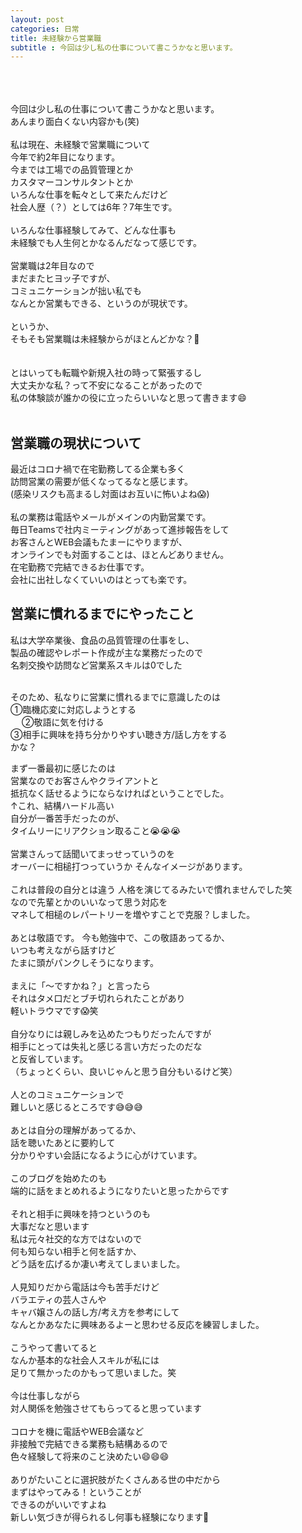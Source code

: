 ```yaml
---
layout: post
categories: 日常
title: 未経験から営業職
subtitle : 今回は少し私の仕事について書こうかなと思います。
---
```

<br>
<br>
<br>
今回は少し私の仕事について書こうかなと思います。<br>
あんまり面白くない内容かも(笑)<br>
<br>
私は現在、未経験で営業職について<br>
今年で約2年目になります。<br>
今までは工場での品質管理とか<br>
カスタマーコンサルタントとか<br>
いろんな仕事を転々として来たんだけど<br>
社会人歴（？）としては6年？7年生です。<br>
<br>
いろんな仕事経験してみて、どんな仕事も<br>
未経験でも人生何とかなるんだなって感じです。<br>
<br>
営業職は2年目なので<br>
まだまたヒヨッ子ですが、<br>
コミュニケーションが拙い私でも<br>
なんとか営業もできる、というのが現状です。<br>
<br>
というか、<br>
そもそも営業職は未経験からがほとんどかな？🤔<br>
<br>
<br>
とはいっても転職や新規入社の時って緊張するし<br>
大丈夫かな私？って不安になることがあったので<br>
私の体験談が誰かの役に立ったらいいなと思って書きます😄<br>
<br>

## 営業職の現状について<br>
最近はコロナ禍で在宅勤務してる企業も多く<br>
訪問営業の需要が低くなってるなと感じます。<br>
(感染リスクも高まるし対面はお互いに怖いよね😱)<br>
<br>
私の業務は電話やメールがメインの内勤営業です。<br>
毎日Teamsで社内ミーティングがあって進捗報告をして<br>
お客さんとWEB会議もたまーにやりますが、<br>
オンラインでも対面することは、ほとんどありません。<br>
在宅勤務で完結できるお仕事です。<br>
会社に出社しなくていいのはとっても楽です。<br>

## 営業に慣れるまでにやったこと<br>
私は大学卒業後、食品の品質管理の仕事をし、<br>
製品の確認やレポート作成が主な業務だったので<br>
名刺交換や訪問など営業系スキルは0でした<br>
<br>

そのため、私なりに営業に慣れるまでに意識したのは<br>
①臨機応変に対応しようとする　<br>　
②敬語に気を付ける<br>
③相手に興味を持ち分かりやすい聴き方/話し方をする　<br>
かな？<br>

まず一番最初に感じたのは<br>
営業なのでお客さんやクライアントと<br>
抵抗なく話せるようにならなければということでした。<br>
↑これ、結構ハードル高い
<br>
自分が一番苦手だったのが、<br>
タイムリーにリアクション取ること😭😭😭<br>
<br>
営業さんって話聞いてまっせっていうのを<br>
オーバーに相槌打つっていうか
そんなイメージがあります。<br>
<br>
これは普段の自分とは違う
人格を演じてるみたいで慣れませんでした笑
<br>
なので先輩とかのいいなって思う対応を<br>
マネして相槌のレパートリーを増やすことで克服？しました。<br>
<br>
あとは敬語です。
今も勉強中で、この敬語あってるか、<br>
いつも考えながら話すけど<br>
たまに頭がパンクしそうになります。<br>
<br>
まえに「〜ですかね？」と言ったら<br>
それはタメ口だとブチ切れられたことがあり<br>
軽いトラウマです😱笑<br>
<br>
自分なりには親しみを込めたつもりだったんですが<br>
相手にとっては失礼と感じる言い方だったのだな<br>
と反省しています。<br>
（ちょっとくらい、良いじゃんと思う自分もいるけど笑）<br>
<br>
人とのコミュニケーションで<br>
難しいと感じるところです😅😅😅<br>
<br>
あとは自分の理解があってるか、<br>
話を聴いたあとに要約して<br>
分かりやすい会話になるように心がけています。<br>
<br>
このブログを始めたのも<br>
端的に話をまとめれるようになりたいと思ったからです<br>
<br>
それと相手に興味を持つというのも<br>
大事だなと思います<br>
私は元々社交的な方ではないので<br>
何も知らない相手と何を話すか、<br>
どう話を広げるか凄い考えてしまいました。<br>
<br>
人見知りだから電話は今も苦手だけど<br>
バラエティの芸人さんや<br>
キャバ嬢さんの話し方/考え方を参考にして<br>
なんとかあなたに興味あるよーと思わせる反応を練習しました。<br>
<br>
こうやって書いてると<br>
なんか基本的な社会人スキルが私には<br>
足りて無かったのかもって思いました。笑<br>
<br>
今は仕事しながら<br>
対人関係を勉強させてもらってると思っています<br>
<br>
コロナを機に電話やWEB会議など<br>
非接触で完結できる業務も結構あるので<br>
色々経験して将来のこと決めたい😄😄😄<br>
<br>
ありがたいことに選択肢がたくさんある世の中だから<br>
まずはやってみる！ということが<br>
できるのがいいですよね<br>
新しい気づきが得られるし何事も経験になります💪<br>
<br>
<br>
<br>